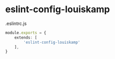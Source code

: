 # eslint-config-louiskamp
.eslintrc.js
```ts 
module.exports = {
    extends: [
        'eslint-config-louiskamp'
    ],
}

```
